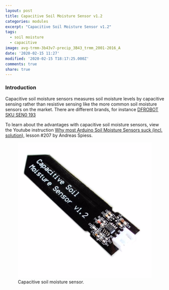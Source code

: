 ```yaml
---
layout: post
title: Capacitive Soil Moisture Sensor v1.2
categories: modules
excerpt: "Capacitive Soil Moisture Sensor v1.2"
tags:
  - soil moisture
  - capacitive
image: avg-trmm-3b43v7-precip_3B43_trmm_2001-2016_A
date: '2020-02-15 11:27'
modified: '2020-02-15 T18:17:25.000Z'
comments: true
share: true
---
```

<script src="https://karttur.github.io/common/assets/js/karttur/togglediv.js"></script>

### Introduction

Capacitive soil moisture sensors measures soil moisture levels by capacitive sensing rather than resistive sensing like the more common soil moisture sensors on the market. There are different brands, for instance [DFROBOT SKU SEN0 193](https://wiki.dfrobot.com/Capacitive_Soil_Moisture_Sensor_SKU_SEN0193)

To learn about the advantages with capacitive soil moisture sensors, view the Youtube instruction [Why most Arduino Soil Moisture Sensors suck (incl. solution)](https://www.youtube.com/watch?v=udmJyncDvw0&t=134s), lesson \#207 by Andreas Spiess.

<figure>
<img src="../../images/capacitive-sm-v1-2.png">
<figcaption> Capacitive soil moisture sensor. </figcaption>
</figure>
